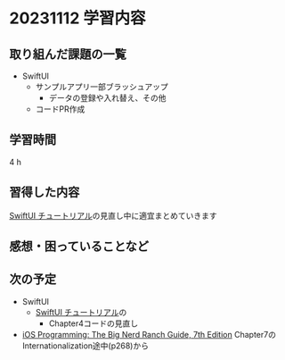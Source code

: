 # 20231112 学習内容

## 取り組んだ課題の一覧

- SwiftUI
  - サンプルアプリ一部ブラッシュアップ
    - データの登録や入れ替え、その他
  - コードPR作成


## 学習時間

4 h

## 習得した内容

[SwiftUI チュートリアル](https://developer.apple.com/tutorials/swiftui#swiftui-essentials)の見直し中に適宜まとめていきます

## 感想・困っていることなど


## 次の予定

- SwiftUI
  - [SwiftUI チュートリアル](https://developer.apple.com/tutorials/swiftui#swiftui-essentials)の
    - Chapter4コードの見直し
- [iOS Programming: The Big Nerd Ranch Guide, 7th Edition](https://www.informit.com/store/ios-programming-the-big-nerd-ranch-guide-9780135264027) Chapter7のInternationalization途中(p268)から
